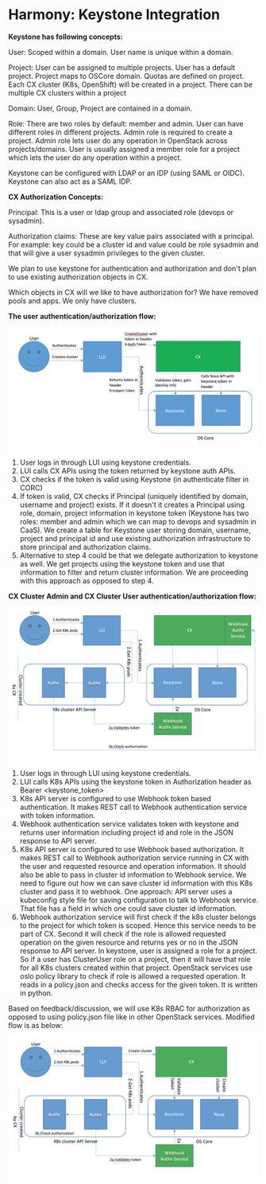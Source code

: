 # Harmony: Keystone Integration


**Keystone has following concepts:**

User: Scoped within a domain. User name is unique within a domain.

Project: User can be assigned to multiple projects. User has a default project. Project maps to OSCore domain. Quotas are defined on project. Each CX cluster (K8s, OpenShift) will be created in a project. There can be multiple CX clusters within a project

Domain: User, Group, Project are contained in a domain.

Role: There are two roles by default: member and admin. User can have different roles in different projects. Admin role is required to create a project. Admin role lets user do any operation in OpenStack across projects/domains. User is usually assigned a member role for a project which lets the user do any operation within a project.

Keystone can be configured with LDAP or  an IDP (using SAML or OIDC). Keystone can also act as a SAML IDP.

**CX Authorization Concepts:**

Principal: This is a user or ldap group and associated role (devops or sysadmin).

Authorization claims: These are key value pairs associated with a principal. For example: key could be a cluster id and value could be role sysadmin and that will give a user sysadmin privileges to the given cluster.

We plan to use keystone for authentication and authorization and don't plan to use existing authorization objects in CX.

Which objects in CX will we like to have authorization for? We have removed pools and apps. We only have clusters.

**The user authentication/authorization flow:**

![](images/188753253/188825160.png?height=400)

1.  User logs in through LUI using keystone credentials.
2.  LUI calls CX APIs using the token returned by keystone auth APIs.
3.  CX checks if the token is valid using Keystone (in authenticate filter in CORC)
4.  If token is valid, CX checks if Principal (uniquely identified by domain, username and project) exists. If it doesn't it creates a Principal using role, domain, project information in keystone token (Keystone has two roles: member and admin which we can map to devops and sysadmin in CaaS).  We create a table for Keystone user storing domain, username, project and principal id and use existing authorization infrastructure to store principal and authorization claims.
5.  Alternative to step 4 could be that we delegate authorization to keystone as well. We get projects using the keystone token and use that information to filter and return cluster information. We are proceeding with this approach as opposed to step 4.

**CX Cluster Admin and CX Cluster User authentication/authorization flow:**

![](images/188753253/189863851.png?width=900)

1.  User logs in through LUI using keystone credentials.
2.  LUI calls K8s APIs using the keystone token in Authorization header as Bearer <keystone_token>
3.  K8s API server is configured to use Webhook token based authentication. It makes REST call to Webhook authentication service with token information.
4.  Webhook authentication service validates token with keystone and returns user information including project id and role in the JSON response to API server.
5.  K8s API server is configured to use Webhook based authorization. It makes REST call to Webhook authorization service running in CX with the user and requested resource and operation information. It should also be able to pass in cluster id information to Webhook service.  We need to figure out how we can save cluster id information with this K8s cluster and pass it to webhook. One approach: API server uses a kubeconfig style file for saving configuration to talk to Webhook service. That file has a field in which one could save cluster id information. 
6.  Webhook authorization service will first check if the k8s cluster belongs to the project for which token is scoped. Hence this service needs to be part of CX. Second it will check if the role is allowed requested operation on the given resource and returns yes or no in the JSON response to API server. In keystone, user is assigned a role for a project. So if a user has ClusterUser role on a project, then it will have that role for all K8s clusters created within that project. OpenStack services use oslo policy library to check if role is allowed a requested operation. It reads in a policy.json and checks access for the given token. It is written in python.

Based on feedback/discussion, we will use K8s RBAC for authorization as opposed to using policy.json file like in other OpenStack services. Modified flow is as below:

![](images/188753253/190013616.png?width=900)